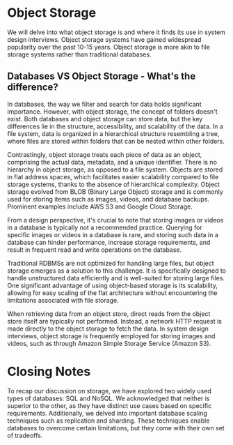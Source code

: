 # Object Storage

We will delve into what object storage is and where it finds its use in system design interviews. Object storage systems have gained widespread popularity over the past 10-15 years. Object storage is more akin to file storage systems rather than traditional databases.

## Databases VS Object Storage - What's the difference?

In databases, the way we filter and search for data holds significant importance. However, with object storage, the concept of folders doesn't exist. Both databases and object storage can store data, but the key differences lie in the structure, accessibility, and scalability of the data. In a file system, data is organized in a hierarchical structure resembling a tree, where files are stored within folders that can be nested within other folders.

Contrastingly, object storage treats each piece of data as an object, comprising the actual data, metadata, and a unique identifier. There is no hierarchy in object storage, as opposed to a file system. Objects are stored in flat address spaces, which facilitates easier scalability compared to file storage systems, thanks to the absence of hierarchical complexity. Object storage evolved from BLOB (Binary Large Object) storage and is commonly used for storing items such as images, videos, and database backups. Prominent examples include AWS S3 and Google Cloud Storage.

From a design perspective, it's crucial to note that storing images or videos in a database is typically not a recommended practice. Querying for specific images or videos in a database is rare, and storing such data in a database can hinder performance, increase storage requirements, and result in frequent read and write operations on the database.

Traditional RDBMSs are not optimized for handling large files, but object storage emerges as a solution to this challenge. It is specifically designed to handle unstructured data efficiently and is well-suited for storing large files. One significant advantage of using object-based storage is its scalability, allowing for easy scaling of the flat architecture without encountering the limitations associated with file storage.

When retrieving data from an object store, direct reads from the object store itself are typically not performed. Instead, a network HTTP request is made directly to the object storage to fetch the data. In system design interviews, object storage is frequently employed for storing images and videos, such as through Amazon Simple Storage Service (Amazon S3).

# Closing Notes

To recap our discussion on storage, we have explored two widely used types of databases: SQL and NoSQL. We acknowledged that neither is superior to the other, as they have distinct use cases based on specific requirements. Additionally, we delved into important database scaling techniques such as replication and sharding. These techniques enable databases to overcome certain limitations, but they come with their own set of tradeoffs.